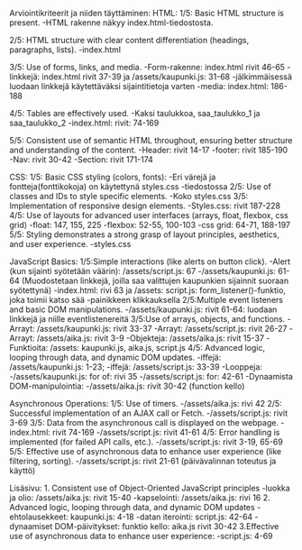 Arviointikriteerit ja niiden täyttäminen:
HTML:
1/5: Basic HTML structure is present.
    -HTML rakenne näkyy index.html-tiedostosta.

2/5: HTML structure with clear content differentiation (headings, paragraphs, lists).
    -index.html

3/5: Use of forms, links, and media.
    -Form-rakenne: index.html rivit 46-65
    -linkkejä: index.html rivit 37-39 ja /assets/kaupunki.js: 31-68
        -jälkimmäisessä luodaan linkkejä käytettäväksi sijaintitietoja varten
    -media: index.html: 186-188
    
4/5: Tables are effectively used.
    -Kaksi taulukkoa, saa_taulukko_1 ja saa_taulukko_2
        -index.html: rivit: 74-169

5/5: Consistent use of semantic HTML throughout, ensuring better structure and understanding of the content.
    -Header: rivit 14-17
    -footer: rivit 185-190
    -Nav: rivit 30-42
    -Section: rivit 171-174

CSS:
1/5: Basic CSS styling (colors, fonts):
    -Eri värejä ja fontteja(fonttikokoja) on käytettynä styles.css -tiedostossa
2/5: Use of classes and IDs to style specific elements.
    -Koko styles.css
3/5: Implementation of responsive design elements.
    -Styles.css: rivit 187-228
4/5: Use of layouts for advanced user interfaces (arrays, float, flexbox, css grid)
    -float: 147, 155, 225
    -flexbox: 52-55, 100-103
    -css grid: 64-71, 188-197
5/5: Styling demonstrates a strong grasp of layout principles, aesthetics, and user experience.
    -styles.css

JavaScript Basics:
1/5:Simple interactions (like alerts on button click).
    -Alert (kun sijainti syötetään väärin): /assets/script.js: 67
    -/assets/kaupunki.js: 61-64 (Muodostetaan linkkejä, joilla saa valittujen kaupunkien sijainnit suoraan syötettynä)
    -index.html: rivi 63 ja /assets: script.js: form_listener()-funktio, joka toimii katso sää -painikkeen klikkauksella
2/5:Multiple event listeners and basic DOM manipulations.
    -/assets/kaupunki.js: rivit 61-64: luodaan linkkejä ja niille eventlistenereitä
3/5:Use of arrays, objects, and functions.
    -Arrayt: /assets/kaupunki.js: rivit 33-37
    -Arrayt: /assets/script.js: rivit 26-27
    -Arrayt: /assets/aika.js: rivit 3-9
    -Objekteja: /assets/aika.js: rivit 15-37
    -Funktioita: /assets: kaupunki.js, aika.js, script.js
4/5: Advanced logic, looping through data, and dynamic DOM updates.
    -iffejä: /assets/kaupunki.js: 1-23;
    -iffejä: /assets/script.js: 33-39
    -Looppeja:
        -/assets/kaupunki.js: for of: rivi 35
        -/assets/script.js: for: 42-61
    -Dynaamista DOM-manipulointia:
        -/assets/aika.js: rivit 30-42 (function kello)

Asynchronous Operations:
    1/5: Use of timers.
        -/assets/aika.js: rivi 42
    2/5: Successful implementation of an AJAX call or Fetch.
        -/assets/script.js: rivit 3-69
    3/5: Data from the asynchronous call is displayed on the webpage.
        -index.html: rivit 74-169
        -/assets/script.js: rivit 41-61
    4/5: Error handling is implemented (for failed API calls, etc.).
        -/assets/script.js: rivit 3-19, 65-69
    5/5: Effective use of asynchronous data to enhance user experience (like filtering, sorting).
        -/assets/script.js: rivit 21-61 (päivävalinnan toteutus ja käyttö)

Lisäsivu:
    1. Consistent use of Object-Oriented JavaScript principles
        -luokka ja olio: /assets/aika.js: rivit 15-40
        -kapselointi: /assets/aika.js: rivi 16
    2. Advanced logic, looping through data, and dynamic DOM updates
        -ehtolausekkeet: kaupunki.js: 4-18
        -datan iterointi: script.js: 42-64
        -dynaamiset DOM-päivitykset: funktio kello: aika.js rivit 30-42
    3.Effective use of asynchronous data to enhance user experience:
        -script.js: 4-69
